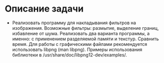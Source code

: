 # Описание задачи

- Реализовать программу для накладывания фильтров на изображения. Возможные фильтры: размытие, выделение границ, избавление от шума. Реализовать два варианта программы, а именно: с применением разделяемой памяти и текстур. Сравнить время.
Для работы с графическими файлами рекомендуется использовать libpng (man libpng). Примеры использования библиотеки в /usr/share/doc/libpng12-dev/examples/.
